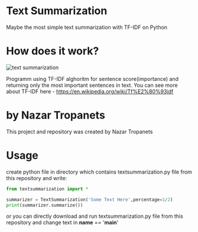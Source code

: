 # Text Summarization
Maybe the most simple text summarization with TF-IDF on Python

# How does it work?

![text summarization](https://www.kdnuggets.com/wp-content/uploads/text-summarization.jpg)


Programm using TF-IDF alghoritm for sentence score(importance) and returning only the most important sentences in text.
You can see more about TF-IDF here - https://en.wikipedia.org/wiki/Tf%E2%80%93idf
# by Nazar Tropanets
This project and repository was created by Nazar Tropanets

# Usage
create python file in directory which contains textsummarization.py file from this repository and write:
``` python
from textsummarization import *

summarizer = TextSummarization('Some Text Here',percentage=1/2)
print(summarizer.summarize())
```
or you can directly download and run textsummarization.py file from this repository and change text in __name__ == '__main__'
